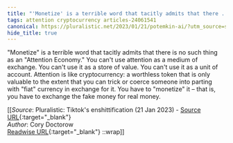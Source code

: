 ```yaml
---
title: "'Monetize' is a terrible word that tacitly admits that there ..."
tags: attention cryptocurrency articles-24061541
canonical: https://pluralistic.net/2023/01/21/potemkin-ai/?utm_source=substack&utm_medium=email
hide_title: true
---
```


"Monetize" is a terrible word that tacitly admits that there is no such thing as an "Attention Economy." You can't use attention as a medium of exchange. You can't use it as a store of value. You can't use it as a unit of account. Attention is like cryptocurrency: a worthless token that is only valuable to the extent that you can trick or coerce someone into parting with "fiat" currency in exchange for it. You have to "monetize" it – that is, you have to exchange the fake money for real money.


[[_Source_: Pluralistic: Tiktok's enshittification (21 Jan 2023) - [Source URL](https://pluralistic.net/2023/01/21/potemkin-ai/?utm_source=substack&utm_medium=email){:target="_blank"}<br>
_Author_: Cory Doctorow<br>
[Readwise URL](https://readwise.io/open/470473072){:target="_blank"}
::wrap]]